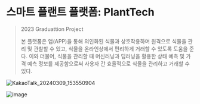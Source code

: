 # 스마트 플랜트 플랫폼: PlantTech
> 2023 Graduattion Project
>
> 본 플랫폼은 앱(APP)을 통해 의인화된 식물과 상호작용하며 원격으로 식물을 관리 및 관찰할 수 있고, 식물을 온라인상에서 편리하게 거래할 수 있도록 도움을 준다. 이와 더불어, 식물을 관리할 때 머신러닝과 딥러닝을 활용한 상태 예측 및 가격 예측 정보를 제공함으로써 사용자 간 효율적으로 식물을 관리하고 거래할 수 있다.

![KakaoTalk_20240309_153550904](https://github.com/kong68/Planttech/assets/74444856/65fb4aa5-956a-4626-8d47-da7500885d97)

![image](https://github.com/kong68/Planttech/assets/74444856/b1a03ba2-4b92-4000-abc8-47a1889e18d7)
